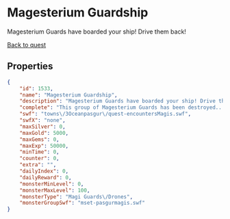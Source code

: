 # Magesterium Guardship

Magesterium Guards have boarded your ship! Drive them back!

[Back to quest](../quests.md)

## Properties

```json
{
    "id": 1533,
    "name": "Magesterium Guardship",
    "description": "Magesterium Guards have boarded your ship! Drive them back!",
    "complete": "This group of Magesterium Guards has been destroyed... but there are more Guardships on the horizon.",
    "swf": "towns\/3Oceanpasgur\/quest-encountersMagis.swf",
    "swfX": "none",
    "maxSilver": 0,
    "maxGold": 5000,
    "maxGems": 0,
    "maxExp": 50000,
    "minTime": 0,
    "counter": 0,
    "extra": "",
    "dailyIndex": 0,
    "dailyReward": 0,
    "monsterMinLevel": 0,
    "monsterMaxLevel": 100,
    "monsterType": "Magi Guards\/Drones",
    "monsterGroupSwf": "mset-pasgurmagis.swf"
}
```

